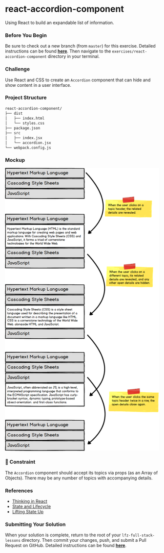 # react-accordion-component

Using React to build an expandable list of information.

### Before You Begin

Be sure to check out a new branch (from `master`) for this exercise. Detailed instructions can be found [**here**](../../guides/before-each-exercise.md). Then navigate to the `exercises/react-accordion-component` directory in your terminal.

### Challenge

Use React and CSS to create an `Accordion` component that can hide and show content in a user interface.

### Project Structure

```shell
react-accordion-component/
├── dist
│   ├── index.html
│   └── styles.css
├── package.json
├── src
│   ├── index.jsx
│   └── accordion.jsx
└── webpack.config.js
```

### Mockup

<p align="center">
  <img src="accordion.png"/>
</p>

### 🚧 Constraint

The `Accordion` component should accept its topics via props (as an Array of Objects). There may be any number of topics with accompanying details.

### References

- [Thinking in React](https://reactjs.org/docs/thinking-in-react.html)
- [State and Lifecycle](https://reactjs.org/docs/state-and-lifecycle.html)
- [Lifting State Up](https://reactjs.org/docs/lifting-state-up.html)

### Submitting Your Solution

When your solution is complete, return to the root of your `lfz-full-stack-lessons` directory. Then commit your changes, push, and submit a Pull Request on GitHub. Detailed instructions can be found [**here**](../../guides/after-each-exercise.md).

